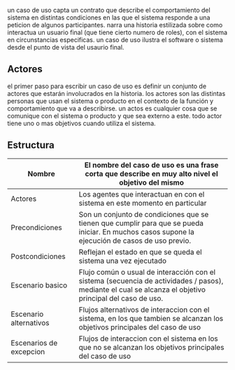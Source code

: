 un caso de uso capta un contrato que describe el comportamiento del sistema en distintas condiciones en las que el sistema responde a una peticion de algunos participantes.
narra una historia estilizada sobre como interactua un usuario final (que tiene cierto numero de roles), con el sistema en circunstancias especificas.
un caso de uso ilustra el software o sistema desde el punto de vista del usaurio final.
## Actores
el primer paso para escribir un caso de uso es definir un conjunto de actores que estarán involucrados en la historia.
los actores son las distintas personas que usan el sistema o producto en el contexto de la función y comportamiento que va a describirse.
un actos es cualquier cosa que se comunique con el sistema o producto y que sea externo a este. todo actor tiene uno o mas objetivos cuando utiliza el sistema.
## Estructura

| Nombre                  | El nombre del caso de uso es una frase corta que describe en muy alto nivel el objetivo del mismo                                                        |
| ----------------------- | -------------------------------------------------------------------------------------------------------------------------------------------------------- |
| Actores                 | Los agentes que interactuan en con el sistema en este momento en particular                                                                              |
| Precondiciones          | Son un conjunto de condiciones que se tienen que cumplir para que se pueda iniciar. En muchos casos supone la ejecución de casos de uso previo.          |
| Postcondiciones         | Reflejan el estado en que se queda el sistema una vez ejecutado                                                                                          |
| Escenario basico        | Flujo común o usual de interacción con el sistema (secuencia de actividades / pasos), mediante el cual se alcanza el objetivo principal del caso de uso. |
| Escenario alternativos  | Flujos alternativos de interaccion con el sistema, en los que tambien se alcanzan los objetivos principales del caso de uso                              |
| Escenarios de excepcion | Flujos de interaccion con el sistema en los que no se alcanzan los objetivos principales del caso de uso                                                 |
